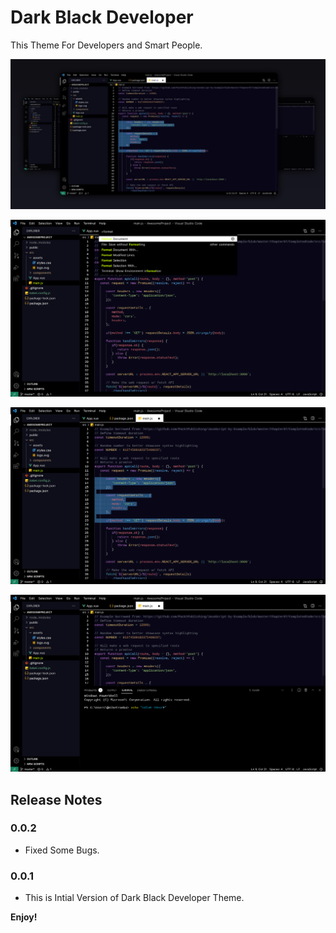 
# Dark Black Developer

This Theme For Developers and Smart People.

![Dark Black Developer Image 1](https://raw.githubusercontent.com/Harshil-Kaneria/VS-Code-Dark-Black-Developer-Theme/main/img/1.jpeg)

![Dark Black Developer Image 2](https://raw.githubusercontent.com/Harshil-Kaneria/VS-Code-Dark-Black-Developer-Theme/main/img/2.jpeg)

![Dark Black Developer Image 3](https://raw.githubusercontent.com/Harshil-Kaneria/VS-Code-Dark-Black-Developer-Theme/main/img/3.jpeg)

![Dark Black Developer Image 4](https://raw.githubusercontent.com/Harshil-Kaneria/VS-Code-Dark-Black-Developer-Theme/main/img/4.jpeg)


## Release Notes

### 0.0.2
- Fixed Some Bugs.

### 0.0.1
- This is Intial Version of Dark Black Developer Theme.

**Enjoy!**
